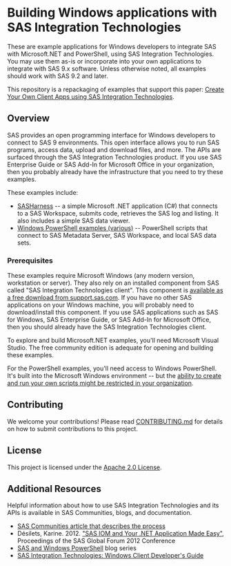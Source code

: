 # Building Windows applications with SAS Integration Technologies

These are example applications for Windows developers to integrate SAS with Microsoft.NET and PowerShell, using SAS Integration Technologies. You may use them as-is or incorporate into your own applications to integrate with SAS 9.x software. Unless otherwise noted, all examples should work with SAS 9.2 and later.

This repository is a repackaging of examples that support this paper: [Create Your Own Client Apps using SAS Integration Technologies](http://support.sas.com/resources/papers/proceedings13/003-2013.pdf).

## Overview

SAS provides an open programming interface for Windows developers to connect to SAS 9 environments. This open interface allows you to run SAS programs, access data, upload and download files, and more. The APIs are surfaced through the SAS Integration Technologies product. If you use SAS Enterprise Guide or SAS Add-In for Microsoft Office in your organization, then you probably already have the infrastructure that you need to try these examples.

These examples include:

* [SASHarness](Microsoft.NET/SASHarness) -- a simple Microsoft .NET application (C#) that connects to a SAS Workspace, submits code, retrieves the SAS log and listing. It also includes a simple SAS data viewer.
* [Windows PowerShell examples (various)](PowerShell/) -- PowerShell scripts that connect to SAS Metadata Server, SAS Workspace, and local SAS data sets.

### Prerequisites

These examples require Microsoft Windows (any modern version, workstation or server). They also rely on an installed component from SAS called "SAS Integration Technologies client". This component is [available as a free download from support.sas.com](https://support.sas.com/downloads/browse.htm?fil=&cat=56). If you have no other SAS applications on your Windows machine, you will probably need to download/install this component. If you use SAS applications such as SAS for Windows, SAS Enterprise Guide, or SAS Add-In for Microsoft Office, then you should already have the SAS Integration Technologies client.

To explore and build Microsoft.NET examples, you'll need Microsoft Visual Studio. The free community edition is adequate for opening and building these examples.

For the PowerShell examples, you'll need access to Windows PowerShell. It's built into the Microsoft Windows environment -- but the [ability to create and run your own scripts might be restricted in your organization](https://blogs.sas.com/content/sasdummy/2011/09/12/running-windows-powershell-scripts/).

## Contributing

We welcome your contributions! Please read [CONTRIBUTING.md](CONTRIBUTING.md) for details on how to submit contributions to this project.

## License

This project is licensed under the [Apache 2.0 License](LICENSE).

## Additional Resources

Helpful information about how to use SAS Integration Technologies and its APIs is available in SAS Communities, blogs, and documentation.

* [SAS Communities article that describes the process](https://communities.sas.com/t5/SAS-Communities-Library/Create-your-own-client-apps-using-SAS-Integration-Technologies/ta-p/418253)
* Désilets, Karine. 2012. ["SAS IOM and Your .NET Application Made Easy"](http://support.sas.com/resources/papers/proceedings12/017-2012.pdf), Proceedings of the SAS Global Forum 2012 Conference
* [SAS and Windows PowerShell](https://blogs.sas.com/content/sasdummy/tag/powershell/) blog series
* [SAS Integration Technologies: Windows Client Developer's Guide](https://go.documentation.sas.com/?docsetId=itechwcdg&docsetTarget=p0xyn6hf6w4e0an1dum74ovbcphw.htm&docsetVersion=9.4&locale=en)
